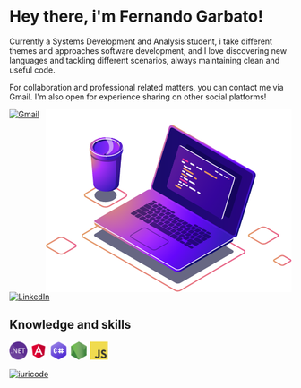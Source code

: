 # Hey there, i'm Fernando Garbato!

Currently a Systems Development and Analysis student, i take different themes and approaches software development, and I love discovering new languages and tackling different scenarios, always maintaining clean and useful code.

For collaboration and professional related matters, you can contact me via Gmail. I'm also open for experience sharing on other social platforms!

<img src="https://github.com/Fernando-Moura-Garbato/Fernando-Moura-Garbato/blob/main/computer-illustration.png" align="right">

<p align="left">
  <a href="#" title="Gmail">
  <img src="https://img.shields.io/badge/-Gmail-FF0000?style=flat-square&labelColor=FF0000&logo=gmail&logoColor=white&link=mailto:fernandogarbato@gmail.com" alt="Gmail"/></a>
  <a href="#" title="LinkedIn">
  <img src="https://img.shields.io/badge/-Linkedin-0e76a8?style=flat-square&logo=Linkedin&logoColor=white&link=https://www.linkedin.com/in/fernando-moura-garbato-a206171aa/" alt="LinkedIn"/></a>
</p>

## Knowledge and skills
<code><img height="32" src="https://raw.githubusercontent.com/github/explore/80688e429a7d4ef2fca1e82350fe8e3517d3494d/topics/dotnet/dotnet.png" alt="Dotnet"/></code>
<code><img height="32" src="https://raw.githubusercontent.com/github/explore/80688e429a7d4ef2fca1e82350fe8e3517d3494d/topics/angular/angular.png" alt="Angular"/></code>
<code><img height="32" src="https://raw.githubusercontent.com/github/explore/80688e429a7d4ef2fca1e82350fe8e3517d3494d/topics/csharp/csharp.png" alt="C#"/></code>
<code><img height="32" src="https://raw.githubusercontent.com/github/explore/80688e429a7d4ef2fca1e82350fe8e3517d3494d/topics/nodejs/nodejs.png" alt="NodeJS"/></code>
<code><img height="32" src="https://raw.githubusercontent.com/github/explore/80688e429a7d4ef2fca1e82350fe8e3517d3494d/topics/javascript/javascript.png" alt="Javascript"/></code>


[![iuricode](https://github-readme-stats.vercel.app/api/top-langs/?username=fernando-moura-garbato&hide=html&layout=compact&theme=default)](https://github.com/anuraghazra/github-readme-stats)
